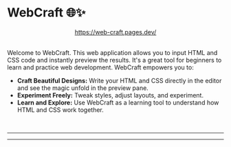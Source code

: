 # WebCraft 🌐✨

<div align="center"><a href="">https://web-craft.pages.dev/</a></div>

<br>

Welcome to WebCraft. This web application allows you to input HTML and CSS code and instantly preview the results. It's a great tool for beginners to learn and practice web development. WebCraft empowers you to:

- **Craft Beautiful Designs:** Write your HTML and CSS directly in the editor and see the magic unfold in the preview pane.
- **Experiment Freely:** Tweak styles, adjust layouts, and experiment.
- **Learn and Explore:** Use WebCraft as a learning tool to understand how HTML and CSS work together.

<br>

---
---
